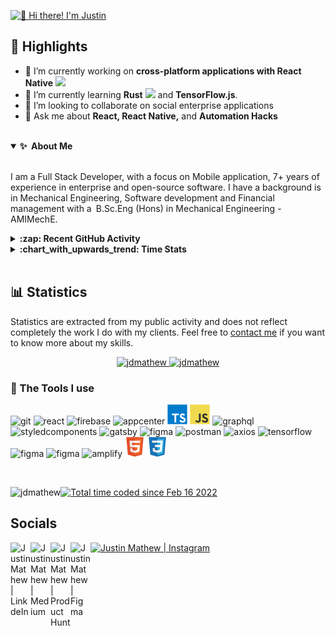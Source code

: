 [<img src="https://user-images.githubusercontent.com/17250443/154528290-f80436ad-435e-47f1-9611-e020579c25e9.gif" alt="👋 Hi there! I'm Justin" title="👋 Hi there! I'm Justin )"/>](https://github.com/JDMathew/)

## :book: Highlights 
- 🔭 I’m currently working on **cross-platform applications with React Native** <img src="https://tinyurl.com/rngithub" width="15px" />
- 🌱 I’m currently learning **Rust**  <img src="https://tinyurl.com/2s3f82sy" width="15px" /> and **TensorFlow.js**.
- 👯 I’m looking to collaborate on social enterprise applications 
- 💬 Ask me about  **React, React Native,** and **Automation Hacks**
<br />

<details open>
  <summary><b>✨&nbsp;&nbsp;About&nbsp;Me</b></summary>
  <br/>

I am a Full Stack Developer, with a focus on Mobile application, 7+ years of experience in enterprise and open-source software. I have a background is in Mechanical Engineering, Software development and Financial management with a B.Sc.Eng (Hons) in Mechanical Engineering - AMIMechE.


<!-- Most of my leisure time is .... -->

<!-- ### Awards and Achievements
- Won the 1st edition of ..
- Won ... -->
</details> 

<!--   https://github.com/Readme-Workflows/recent-activity -->
<!--   https://github.com/marketplace/actions/github-activity-readme -->
<details>
  <summary><b>:zap: Recent GitHub Activity</b></summary>
  
<!--RECENT_ACTIVITY:start-->
1. 💪 Opened PR [#1559](https://github.com/infinitered/reactotron/pull/1559) in [infinitered/reactotron](https://github.com/infinitered/reactotron)<br>
2. 💪 Opened PR [#1558](https://github.com/infinitered/reactotron/pull/1558) in [infinitered/reactotron](https://github.com/infinitered/reactotron)<br>
3. ⬆️ Pushed 1 commit(s) to [JDMathew/reactotron](https://github.com/JDMathew/reactotron)<br>
4. 🔱 Forked [JDMathew/reactotron](https://github.com/JDMathew/reactotron) from [infinitered/reactotron](https://github.com/infinitered/reactotron)<br>
5. 💬 Commented on [#604](https://github.com/facebook/idb/issues/604#issuecomment-2896016586) in [facebook/idb](https://github.com/facebook/idb)<br>
<!--RECENT_ACTIVITY:end-->

<!--RECENT_ACTIVITY:last_update-->
Last Updated: Wednesday, June 11th, 2025, 12:43:49 AM
<!--RECENT_ACTIVITY:last_update_end-->

</details>

<details>
  <summary><b>:chart_with_upwards_trend: Time Stats</b></summary>
  
[![Wwakatime stats](https://github-readme-stats.vercel.app/api/wakatime?username=jdmathew&hide_title=true&hide_border=true&langs_count=5&bg_color=00000000&text_color=777)](https://wakatime.com/@jdmathew)
  
</details>

<!-- 📊 **Weekly development breakdown** -->
<!-- https://github.com/athul/waka-readme -->
<!--START_SECTION:waka-->
<!-- Week: 11 July, 2020 - 17 July, 2020 -->
<!-- 
```text
Python      8 hrs 52 mins       ███████████████████░░░░░░   75.87 %
Go          1 hr 15 mins        ██░░░░░░░░░░░░░░░░░░░░░░░   10.79 %
Markdown    52 mins             █░░░░░░░░░░░░░░░░░░░░░░░░   07.43 %
Docker      16 mins             ░░░░░░░░░░░░░░░░░░░░░░░░░   02.32 %
YAML        7 mins              ░░░░░░░░░░░░░░░░░░░░░░░░░   01.07 %
```
 -->
<!--END_SECTION:waka-->


<!-- ### My Most Recent Blog Posts -->
<!-- MEDIUM:START -->

<!-- MEDIUM:END -->

<!-- <hr /> -->

<br />

## :bar_chart: Statistics
<p>Statistics are extracted from my public activity and does not reflect completely the work I do with my clients. Feel free to <a href="mailto:justindavidmathew@gmail.com" target="_blank">contact me</a> if you want to know more about my skills.</p>
<!-- See https://github.com/anuraghazra/github-readme-stats -->
<p align="center">
<a href="https://github.com/jdmathew">
  <img src="https://github-readme-stats.vercel.app/api?username=jdmathew&show_icons=true&theme=buefy&count_private=true" alt="jdmathew" height=180 width=45% />
</a>
<a href="https://github.com/jdmathew">
  <img src="https://github-readme-stats.vercel.app/api/top-langs/?username=jdmathew&layout=compact&hide=html&theme=buefy&langs_count=6" alt="jdmathew" height=180  width=45% />
  </a>
<!-- <a align="center" href="https://github.com/jdmathew">
  <img align="center" src="https://github-readme-stats.vercel.app/api/wakatime?username=jdmathew" alt="jdmathew" width=45% />
</a> -->
</p>

### :wrench: The Tools I use

<p align="left">
  <img src="https://www.vectorlogo.zone/logos/git-scm/git-scm-icon.svg" alt="git" width="32" height="32"/>
  <img src="https://www.vectorlogo.zone/logos/reactjs/reactjs-icon.svg" alt="react" width="32" height="32"/>
  <img src="https://cdn.worldvectorlogo.com/logos/firebase-1.svg" alt="firebase" width="32" height="32"/>
  <img src="https://www.vectorlogo.zone/logos/appcenterms/appcenterms-tile.svg" alt="appcenter" width="32" height="32"/>
  <img src="https://raw.githubusercontent.com/devicons/devicon/master/icons/typescript/typescript-original.svg" alt="typescript" width="32" height="32"/>
  <img src="https://raw.githubusercontent.com/devicons/devicon/master/icons/javascript/javascript-original.svg" alt="javascript" width="32" height="32"/>
  <img src="https://www.vectorlogo.zone/logos/graphql/graphql-icon.svg" alt="graphql" width="32" height="32"/>
  <img src="https://cdn-media-1.freecodecamp.org/images/1*p1TndLk3UsGPBsM7qHPZIw.png" alt="styledcomponents" width="32" height="32"/>
  <img src="https://www.vectorlogo.zone/logos/gatsbyjs/gatsbyjs-icon.svg" alt="gatsby" width="32" height="32"/>
  <img src="https://cms-react-testing.cdn.prismic.io/cms-react-testing/fd794b96-f464-432b-b79a-bf99341b2143_insomnia-logo-bug.svg" alt="figma" width="32" height="32"/>
<img src="https://tinyurl.com/yry65tsw" alt="postman" width="32" height="32" />
  <img src="https://axios-http.com/assets/logo.svg" alt="axios" width="32" height="32" />
  <img src="https://www.vectorlogo.zone/logos/tensorflow/tensorflow-icon.svg" alt="tensorflow" width="32" height="32"/>
  <img src="https://www.vectorlogo.zone/logos/figma/figma-icon.svg" alt="figma" width="32" height="32"/>
  <img src="https://www.vectorlogo.zone/logos/vuejs/vuejs-icon.svg" alt="figma" width="32" height="32"/>
  <img src="https://docs.amplify.aws/assets/logo-dark.svg" alt="amplify" width="32" height="32"/>
  <img src="https://raw.githubusercontent.com/devicons/devicon/master/icons/html5/html5-original.svg" alt="html5" width="32" height="32"/>
  <img src="https://raw.githubusercontent.com/devicons/devicon/master/icons/css3/css3-original.svg" alt="css3" width="32" height="32"/>

  <!-- <img src="https://cdn.worldvectorlogo.com/logos/nextjs-3.svg" alt="nextjs" width="32" height="32"/> -->
  <!-- <img src="https://www.vectorlogo.zone/logos/netlify/netlify-icon.svg" alt="netlify" width="32" height="32"/> -->

  <!-- <img src="https://raw.githubusercontent.com/devicons/devicon/master/icons/ruby/ruby-original.svg" alt="ruby" width="32" height="32"/>
  <img src="https://raw.githubusercontent.com/devicons/devicon/master/icons/rails/rails-original-wordmark.svg" alt="rails" width="32" height="32"/> -->

</p>

<br />

<!-- <h3>Things I code with</h3>
<p>
  <img alt="React" src="https://img.shields.io/badge/-React-45b8d8?style=flat-square&logo=react&logoColor=white" />
  <img alt="Webpack" src="https://img.shields.io/badge/-Webpack-8DD6F9?style=flat-square&logo=webpack&logoColor=white" /> 
  <img alt="Docker" src="https://img.shields.io/badge/-Docker-46a2f1?style=flat-square&logo=docker&logoColor=white" />
  <img alt="github actions" src="https://img.shields.io/badge/-Github_Actions-2088FF?style=flat-square&logo=github-actions&logoColor=white" />
  <img alt="Google Cloud Platform" src="https://img.shields.io/badge/-Google_Cloud_Platform-1a73e8?style=flat-square&logo=google-cloud&logoColor=white" />
  <img alt="TypeScript" src="https://img.shields.io/badge/-TypeScript-007ACC?style=flat-square&logo=typescript&logoColor=white" />
  <img alt="Insomnia" src="https://img.shields.io/badge/-Insomnia-5849BE?style=flat-square&logo=insomnia&logoColor=white" />
  <img alt="Apollo" src="https://img.shields.io/badge/-Apollo%20GraphQL-311C87?style=flat-square&logo=apollo-graphql&logoColor=white" />
  <img alt="Heroku" src="https://img.shields.io/badge/-Heroku-430098?style=flat-square&logo=heroku&logoColor=white" />
  <img alt="redux" src="https://img.shields.io/badge/-Redux-764ABC?style=flat-square&logo=redux&logoColor=white" />
  <img alt="ReactiveX" src="https://img.shields.io/badge/-RxJs-B7178C?style=flat-square&logo=reactivex&logoColor=white" />
  <img alt="GraphQL" src="https://img.shields.io/badge/-GraphQL-E10098?style=flat-square&logo=graphql&logoColor=white" />
  <img alt="Sass" src="https://img.shields.io/badge/-Sass-CC6699?style=flat-square&logo=sass&logoColor=white" />
  <img alt="Styled Components" src="https://img.shields.io/badge/-Styled_Components-db7092?style=flat-square&logo=styled-components&logoColor=white" />
  <img alt="git" src="https://img.shields.io/badge/-Git-F05032?style=flat-square&logo=git&logoColor=white" />
  <img alt="NestJs" src="https://img.shields.io/badge/-NestJs-ea2845?style=flat-square&logo=nestjs&logoColor=white" />
  <img alt="angular" src="https://img.shields.io/badge/-Angular-DD0031?style=flat-square&logo=angular&logoColor=white" />
  <img alt="npm" src="https://img.shields.io/badge/-NPM-CB3837?style=flat-square&logo=npm&logoColor=white" />
  <img alt="html5" src="https://img.shields.io/badge/-HTML5-E34F26?style=flat-square&logo=html5&logoColor=white" />
  <img alt="Brave browser" src="https://img.shields.io/badge/-Brave_Browser-FB542B?style=flat-square&logo=brave&logoColor=white" />
  <img alt="Rollup" src="https://img.shields.io/badge/-Rollup-EC4A3F?style=flat-square&logo=rollup.js&logoColor=white" />
  <img alt="d3js" src="https://img.shields.io/badge/-D3.js-F9A03C?style=flat-square&logo=d3.js&logoColor=white" />
  <img alt="Prettier" src="https://img.shields.io/badge/-Prettier-F7B93E?style=flat-square&logo=prettier&logoColor=white" />
  <img alt="MongoDB" src="https://img.shields.io/badge/-MongoDB-13aa52?style=flat-square&logo=mongodb&logoColor=white" />
  <img alt="Nodejs" src="https://img.shields.io/badge/-Nodejs-43853d?style=flat-square&logo=Node.js&logoColor=white" />
</p>
 -->


<a href="https://wakatime.com/@30db9f1d-2519-4a35-9c48-01c27f109f5e"><img src="https://wakatime.com/badge/user/30db9f1d-2519-4a35-9c48-01c27f109f5e.svg" alt="Total time coded since Feb 16 2022" /></a>
<a href="https://github.com/jdmathew">
  <img align="left" src="https://komarev.com/ghpvc/?username=jdmathew" alt="jdmathew" />
</a>
<br />


## Socials

<a href="https://www.linkedin.com/in/justin-mathew-25322087/">
  <img align="left" alt="Justin Mathew | LinkdeIn" width="32" src="https://cdn.jsdelivr.net/npm/simple-icons@v3/icons/linkedin.svg" />
</a>
<!-- <a href="https://dev.to/jdmathew">
  <img align="left" alt="Justin Mathew | DEV TO" width="32" src="https://cdn.jsdelivr.net/npm/simple-icons@v3/icons/dev-dot-to.svg" />
</a> -->
<a href="https://medium.com/@justindavidmathew">
  <img align="left" alt="Justin Mathew | Medium" width="32" src="https://cdn.jsdelivr.net/npm/simple-icons@v3/icons/medium.svg" />
</a>
<a href="https://www.producthunt.com/@justinmathew">
  <img align="left" alt="Justin Mathew | Product Hunt" width="32" src="https://cdn.jsdelivr.net/npm/simple-icons@v3/icons/producthunt.svg" />
</a>
<a href="https://www.figma.com/@jdmathew">
  <img align="left" alt="Justin Mathew | Figma" width="32" src="https://cdn.jsdelivr.net/npm/simple-icons@v3/icons/figma.svg" />
</a>
<a href="https://instagram.com/justindavidmathew">
  <img alt="Justin Mathew | Instagram" width="32" src="https://cdn.jsdelivr.net/npm/simple-icons@v3/icons/instagram.svg" />
</a>
<!-- <a href="https://twitter.com/JustinDMathew">
  <img align="left" alt="Justin Mathew | Twitter" width="32" src="https://cdn.jsdelivr.net/npm/simple-icons@v3/icons/twitter.svg" />
</a> -->


